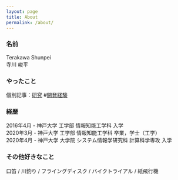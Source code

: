 ```yaml
---
layout: page
title: About
permalink: /about/
---
```


### 名前
Terakawa Shunpei  
寺川 峻平  


### やったこと
個別記事：[研究](/research/)  #[開発経験](/experience/)


### 経歴  
2016年4月 - 神戸大学 工学部 情報知能工学科 入学  
2020年3月 - 神戸大学 工学部 情報知能工学科 卒業，学士（工学）  
2020年4月 - 神戸大学 大学院 システム情報学研究科 計算科学専攻 入学  


### その他好きなこと
口笛 / 川釣り / フライングディスク / バイクトライアル / 紙飛行機
